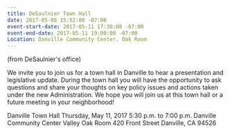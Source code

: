 ```yaml
---
title: DeSaulnier Town Hall
date: 2017-05-08 15:52:00 -07:00
event-start-date: 2017-05-11 17:30:00 -07:00
event-end-date: 2017-05-11 19:00:00 -07:00
Location: Danville Community Center, Oak Room
---
```


(from DeSaulnier's office)

We invite you to join us for a town hall in Danville to hear a presentation and legislative update. During the town hall you will have the opportunity to ask questions and share your thoughts on key policy issues and actions taken under the new Administration. We hope you will join us at this town hall or a future meeting in your neighborhood!

Danville Town Hall
Thursday, May 11, 2017
5:30 p.m. to 7:00 p.m.
Danville Community Center Valley Oak Room
420 Front Street 
Danville, CA 94526